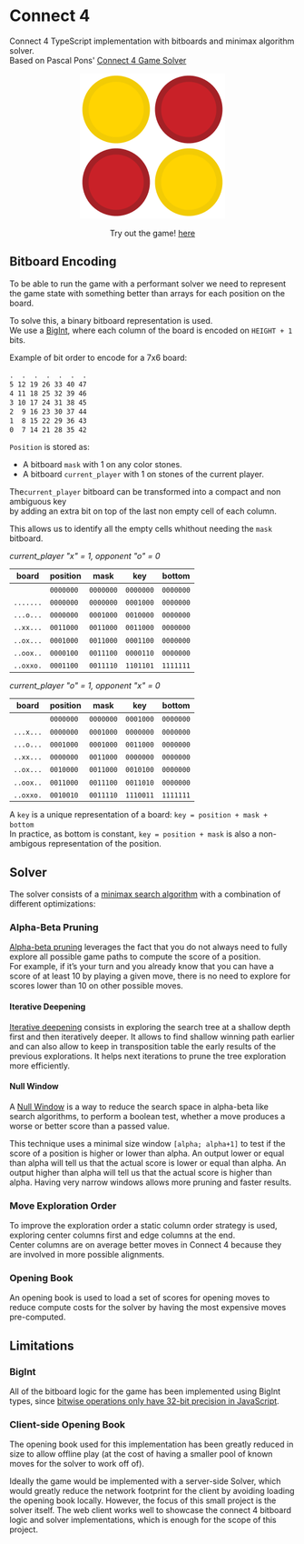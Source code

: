 # Connect 4
Connect 4 TypeScript implementation with bitboards and minimax algorithm solver.\
Based on Pascal Pons' [Connect 4 Game Solver](https://connect4.gamesolver.org/)

<p align="center">
    <a href="https://connect4.jorgegio.dev">
        <img src="public/logo.png" width="256" height="256"/>
    </a>
    <p align="center">
        Try out the game!
        <a href="https://connect4.jorgegio.dev">
            here
        </a>
    </p>
</p>

## Bitboard Encoding

To be able to run the game with a performant solver we need to represent the game state with something better than arrays for each position on the board.

To solve this, a binary bitboard representation is used. \
We use a [BigInt](https://developer.mozilla.org/en-US/docs/Web/JavaScript/Reference/Global_Objects/BigInt), where each column of the board is encoded on `HEIGHT + 1` bits.

Example of bit order to encode for a 7x6 board:

```
.  .  .  .  .  .  .
5 12 19 26 33 40 47
4 11 18 25 32 39 46
3 10 17 24 31 38 45
2  9 16 23 30 37 44
1  8 15 22 29 36 43
0  7 14 21 28 35 42
```

`Position` is stored as:
- A bitboard `mask` with 1 on any color stones.
- A bitboard `current_player` with 1 on stones of the current player.

The`current_player` bitboard can be transformed into a compact and non ambiguous key \
by adding an extra bit on top of the last non empty cell of each column.

This allows us to identify all the empty cells whithout needing the `mask` bitboard. 

*current_player "x" = 1, opponent "o" = 0*

| board     | position  | mask      |  key      | bottom
| ---       |   ---     | ---       | ---       | ---
|           | `0000000` | `0000000` | `0000000` | `0000000`
| `.......` | `0000000` | `0000000` | `0001000` | `0000000`
| `...o...` | `0000000` | `0001000` | `0010000` | `0000000`
| `..xx...` | `0011000` | `0011000` | `0011000` | `0000000`
| `..ox...` | `0001000` | `0011000` | `0001100` | `0000000`
| `..oox..` | `0000100` | `0011100` | `0000110` | `0000000`
| `..oxxo.` | `0001100` | `0011110` | `1101101` | `1111111`

*current_player "o" = 1, opponent "x" = 0*

| board     | position  | mask      |  key      | bottom
| ---       |   ---     | ---       | ---       | ---
|           | `0000000` | `0000000` | `0001000` | `0000000`
| `...x...` | `0000000` | `0001000` | `0000000` | `0000000`
| `...o...` | `0001000` | `0001000` | `0011000` | `0000000`
| `..xx...` | `0000000` | `0011000` | `0000000` | `0000000`
| `..ox...` | `0010000` | `0011000` | `0010100` | `0000000`
| `..oox..` | `0011000` | `0011100` | `0011010` | `0000000`
| `..oxxo.` | `0010010` | `0011110` | `1110011` | `1111111`

A `key` is a unique representation of a board: `key = position + mask + bottom`\
In practice, as bottom is constant, `key = position + mask` is also a non-ambigous representation of the position.

## Solver

The solver consists of a [minimax search algorithm](https://en.wikipedia.org/wiki/Minimax) with a combination of different optimizations: 

### Alpha-Beta Pruning
[Alpha-beta pruning](https://en.wikipedia.org/wiki/Alpha%E2%80%93beta_pruning) leverages the fact that you do not always need to fully explore all possible game paths to compute the score of a position. \
For example, if it’s your turn and you already know that you can have a score of at least 10 by playing a given move, there is no need to explore for scores lower than 10 on other possible moves.

#### Iterative Deepening
[Iterative deepening](https://www.chessprogramming.org/Iterative_Deepening) consists in exploring the search tree at a shallow depth first and then iteratively deeper. It allows to find shallow winning path earlier and can also allow to keep in transposition table the early results of the previous explorations. It helps next iterations to prune the tree exploration more efficiently.

#### Null Window
A [Null Window](https://www.chessprogramming.org/Null_Window) is a way to reduce the search space in alpha-beta like search algorithms, to perform a boolean test, whether a move produces a worse or better score than a passed value.

This technique uses a minimal size window `[alpha; alpha+1]` to test if the score of a position is higher or lower than alpha. An output lower or equal than alpha will tell us that the actual score is lower or equal than alpha. An output higher than alpha will tell us that the actual score is higher than alpha. Having very narrow windows allows more pruning and faster results.

### Move Exploration Order
To improve the exploration order a static column order strategy is used, exploring center columns first and edge columns at the end. \
Center columns are on average better moves in Connect 4 because they are involved in more possible alignments.

### Opening Book
An opening book is used to load a set of scores for opening moves to reduce compute costs for the solver by having the most expensive moves pre-computed.

## Limitations

### BigInt
All of the bitboard logic for the game has been implemented using BigInt types, since [bitwise operations only have 32-bit precision in JavaScript](https://developer.mozilla.org/en-US/docs/Web/JavaScript/Reference/Global_Objects/Number#fixed-width_number_conversion). 

### Client-side Opening Book
The opening book used for this implementation has been greatly reduced in size to allow offline play (at the cost of having a smaller pool of known moves for the solver to work off of).

Ideally the game would be implemented with a server-side Solver, which would greatly reduce the network footprint for the client by avoiding loading the opening book locally. However, the focus of this small project is the solver itself. The web client works well to showcase the connect 4 bitboard logic and solver implementations, which is enough for the scope of this project.
